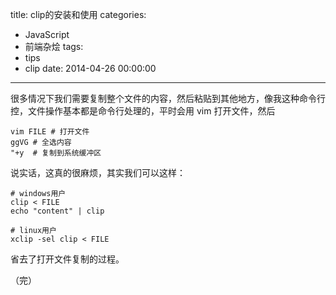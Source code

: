 title: clip的安装和使用
categories:
  - JavaScript
  - 前端杂烩
tags:
  - tips
  - clip
date: 2014-04-26 00:00:00
---


很多情况下我们需要复制整个文件的内容，然后粘贴到其他地方，像我这种命令行控，文件操作基本都是命令行处理的，平时会用 vim 打开文件，然后

    vim FILE # 打开文件
    ggVG # 全选内容
    "+y  # 复制到系统缓冲区
    
说实话，这真的很麻烦，其实我们可以这样：

    # windows用户
    clip < FILE
    echo "content" | clip
    
    # linux用户
    xclip -sel clip < FILE
    
省去了打开文件复制的过程。

（完）



